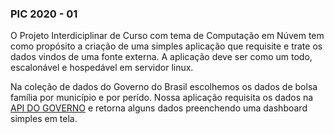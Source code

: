 ### PIC 2020 - 01
O Projeto Interdiciplinar de Curso com tema de Computação em Núvem tem como propósito a criação de uma simples aplicação que requisite e trate os dados vindos de uma fonte externa. 
A aplicação deve ser como um todo, escalonável e hospedável em servidor linux.

Na coleção de dados do Governo do Brasil escolhemos os dados de bolsa família por município e por perído.
Nossa aplicação requisita os dados na [API DO GOVERNO](http://www.transparencia.gov.br/api-de-dados/bolsa-familia-por-municipio?mesAno=1&codigoIbge=1&pagina=1) e retorna alguns dados preenchendo uma dashboard simples em tela.

